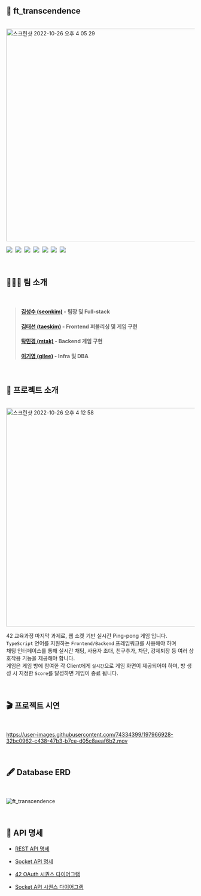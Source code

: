 ## 🏓 ft_transcendence

<br>

<img width="568" alt="스크린샷 2022-10-26 오후 4 05 29" src="https://user-images.githubusercontent.com/74334399/197957636-cf29e489-0371-48ce-abec-a3ef5663297f.png">

<p>
  <img src="https://img.shields.io/badge/TypeScript-3178C6?style=flat-square&logo=TypeScript&logoColor=white"/>&nbsp
  <img src="https://img.shields.io/badge/React-61DAFB?style=flat-square&logo=React&logoColor=white"/>&nbsp
  <img src="https://img.shields.io/badge/NestJs-E0234E?style=flat-square&logo=NestJs&logoColor=white"/>&nbsp
  <img src="https://img.shields.io/badge/PostgreSQL-4169E1?style=flat-square&logo=PostgreSQL&logoColor=white"/>&nbsp
  <img src="https://img.shields.io/badge/Redis-DC382D?style=flat-square&logo=Redis&logoColor=white"/>&nbsp
  <img src="https://img.shields.io/badge/Docker-2496ED?style=flat-square&logo=Docker&logoColor=white"/>&nbsp
  <img src="https://img.shields.io/badge/EC2-FF9900?style=flat-square&logo=Amazon EC2&logoColor=white"/>&nbsp
</p>

<br>

## 👨‍👦‍👦 팀 소개

<br>

> #### [김성수 (seonkim)](https://github.com/nfl1ryxditimo12) - 팀장 및 Full-stack
> #### [김태선 (taeskim)](https://github.com/taeskim-42) - Frontend 퍼블리싱 및 게임 구현
> #### [탁민경 (mtak)](https://github.com/mtak0235) - Backend 게임 구현
> #### [이기영 (gilee)](https://github.com/weg901127) - Infra 및 DBA

<br>

## 🎯 프로젝트 소개

<br>

<img width="584" alt="스크린샷 2022-10-26 오후 4 12 58" src="https://user-images.githubusercontent.com/74334399/197958960-c74d36f4-8cec-4748-924b-719275d3c1d0.png">

<br>

42 교육과정 마지막 과제로, 웹 소켓 기반 실시간 Ping-pong 게임 입니다.<br>
`TypeScript` 언어를 지원하는 `Frontend/Backend` 프레임워크를 사용해야 하며<br>
채팅 인터페이스를 통해 실시간 채팅, 사용자 초대, 친구추가, 차단, 강제퇴장 등 여러 상호작용 기능을 제공해야 합니다.<br>
게임은 게임 방에 참여한 각 Client에게 `실시간`으로 게임 화면이 제공되어야 하며, 방 생성 시 지정한 `Score`를 달성하면 게임이 종료 됩니다.<br>

<br>

## 🎬 프로젝트 시연

<br>

https://user-images.githubusercontent.com/74334399/197966928-32bc0962-c438-47b3-b7ce-d05c8aeaf6b2.mov

<br>

## 🖋 Database ERD

<br>

![ft_transcendence](https://user-images.githubusercontent.com/74334399/197969333-a80e9b80-4ac1-451b-9644-db9cf6880e2d.png)

<br>

## 📝 API 명세

- [REST API 명세](https://app.swaggerhub.com/apis/NFL1RYXDITIMO12_1/ft_transcendance/1.0.0#/Users/post_v0_users__user_id__follow)
- [Socket API 명세](https://github.com/mtak0235/simmons_transcendence/wiki/Socket-API-%EB%AA%85%EC%84%B8)

- [42 OAuth 시퀀스 다이어그램](https://github.com/mtak0235/simmons_transcendence/wiki/42-Login-%EC%8B%9C%ED%80%80%EC%8A%A4-%EB%8B%A4%EC%9D%B4%EC%96%B4%EA%B7%B8%EB%9E%A8)
- [Socket API 시퀀스 다이어그램](https://github.com/mtak0235/simmons_transcendence/wiki/Socket-%EC%8B%9C%ED%80%80%EC%8A%A4-%EB%8B%A4%EC%9D%B4%EC%96%B4%EA%B7%B8%EB%9E%A8)
